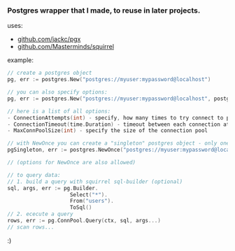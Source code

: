 ### Postgres wrapper that I made, to reuse in later projects.
uses: 
- [github.com/jackc/pgx](https://github.com/jackc/pgx/)
- [github.com/Masterminds/squirrel](https://github.com/Masterminds/squirrel)

example:
```go
// create a postgres object
pg, err := postgres.New("postgres://myuser:mypassword@localhost")

// you can also specify options:
pg, err := postgres.New("postgres://myuser:mypassword@localhost", postgres.MaxConnPoolSize(5))

// here is a list of all options:
- ConnectionAttempts(int) - specify, how many times to try connect to postgres, if a connection fails
- ConnectionTimeout(time.Duration) - timeout between each connection attempt
- MaxConnPoolSize(int) - specify the size of the connection pool

// with NewOnce you can create a "singleton" postgres object - only one instance will be created, no matter how many times NewOnce was called
pgSingleton, err := postgres.NewOnce("postgres://myuser:mypassword@localhost")

// (options for NewOnce are also allowed)

// to query data:
// 1. build a query with squirrel sql-builder (optional)
sql, args, err := pg.Builder.
                    Select("*").
                    From("users").
                    ToSql()
// 2. ececute a query
rows, err := pg.ConnPool.Query(ctx, sql, args...)
// scan rows...
```
:)